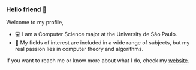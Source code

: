 ### Hello friend :robot: 
Welcome to my profile,

- :computer: I am a Computer Science major at the University de São Paulo.
- :mag_right: My fields of interest are included in a wide range of subjects, but my real passion lies in computer theory and algorithms.

If you want to reach me or know more about what I do, check my [website](notmilhouse.github.io).




<!--
**notMilhouse/notMilhouse** is a ✨ _special_ ✨ repository because its `README.md` (this file) appears on your GitHub profile.

Here are some ideas to get you started:

- 🔭 I’m currently working on ...
- 🌱 I’m currently learning ...
- 👯 I’m looking to collaborate on ...
- 🤔 I’m looking for help with ...
- 💬 Ask me about ...
- 📫 How to reach me: ...
- 😄 Pronouns: ...
- ⚡ Fun fact: ...
-->
